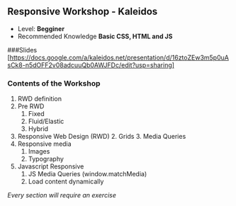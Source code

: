 ## Responsive Workshop - Kaleidos

- Level: **Begginer**
- Recommended Knowledge **Basic CSS, HTML and JS**

###Slides
[https://docs.google.com/a/kaleidos.net/presentation/d/16ztoZEw3m5p0uAsCk8-n5dOFF2v08adcuuQb0AWJFDc/edit?usp=sharing]

### Contents of the Workshop
1. RWD definition
2. Pre RWD
    1. Fixed
    2. Fluid/Elastic
    3. Hybrid
4. Responsive Web Design (RWD)
    2. Grids
    3. Media Queries
5. Responsive media
    1. Images
    2. Typography
6. Javascript Responsive
    1. JS Media Queries (window.matchMedia)
    2. Load content dynamically

*Every section will require an exercise*
